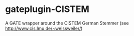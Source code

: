 # gateplugin-CISTEM
A GATE wrapper around the CISTEM German Stemmer (see http://www.cis.lmu.de/~weissweiler/)
